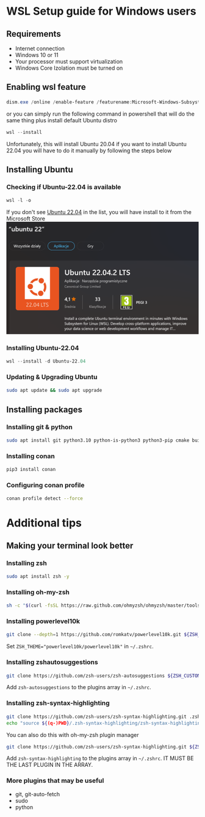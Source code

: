 # WSL Setup guide for Windows users
## Requirements
- Internet connection
- Windows 10 or 11
- Your processor must support virtualization
- Windows Core Izolation must be turned on
## Enabling wsl feature
```powershell
dism.exe /online /enable-feature /featurename:Microsoft-Windows-Subsystem-Linux /all /norestart
```
or you can simply run the following command in powershell that will do the same thing plus install default Ubuntu distro
```powershell
wsl --install
```
Unfortunately, this will install Ubuntu 20.04 if you want to install Ubuntu 22.04 you will have to do it manually by following the steps below

## Installing Ubuntu
### Checking if Ubuntu-22.04 is available
```powershell
wsl -l -o
```
If you don't see [Ubuntu 22.04](https://www.microsoft.com/store/productId/9PN20MSR04DW) in the list, you will have install to it from the Microsoft Store
![Ubuntu img](Ub22.png) 

### Installing Ubuntu-22.04
```powershell
wsl --install -d Ubuntu-22.04
```
### Updating \& Upgrading Ubuntu
```bash
sudo apt update && sudo apt upgrade
```
## Installing packages
### Installing git \& python
```bash
sudo apt install git python3.10 python-is-python3 python3-pip cmake build-essential -y 
```
### Installing conan
```bash
pip3 install conan
```
### Configuring conan profile
```bash
conan profile detect --force
```

# Additional tips
## Making your terminal look better
### Installing zsh
```bash
sudo apt install zsh -y
```
### Installing oh-my-zsh
```bash
sh -c "$(curl -fsSL https://raw.github.com/ohmyzsh/ohmyzsh/master/tools/install.sh)"
```
### Installing powerlevel10k
```bash
git clone --depth=1 https://github.com/romkatv/powerlevel10k.git ${ZSH_CUSTOM:-$HOME/.oh-my-zsh/custom}/themes/powerlevel10k
```
Set ```ZSH_THEME="powerlevel10k/powerlevel10k"``` in ```~/.zshrc```.
### Installing zshautosuggestions
```bash
git clone https://github.com/zsh-users/zsh-autosuggestions ${ZSH_CUSTOM:-~/.oh-my-zsh/custom}/plugins/zsh-autosuggestions
```
Add ```zsh-autosuggestions``` to the plugins array in ```~/.zshrc```.

### Installing zsh-syntax-highlighting
```bash
git clone https://github.com/zsh-users/zsh-syntax-highlighting.git .zsh-syntax-highlighting
echo "source ${(q-)PWD}/.zsh-syntax-highlighting/zsh-syntax-highlighting.zsh" >> ${ZDOTDIR:-$HOME}/.zshrc
```
You can also do this with oh-my-zsh plugin manager
```bash
git clone https://github.com/zsh-users/zsh-syntax-highlighting.git ${ZSH_CUSTOM:-~/.oh-my-zsh/custom}/plugins/zsh-syntax-highlighting
```
Add ```zsh-syntax-highlighting``` to the plugins array in ```~/.zshrc```. IT MUST BE THE LAST PLUGIN IN THE ARRAY.

### More plugins that may be useful
- git, git-auto-fetch
- sudo
- python 
